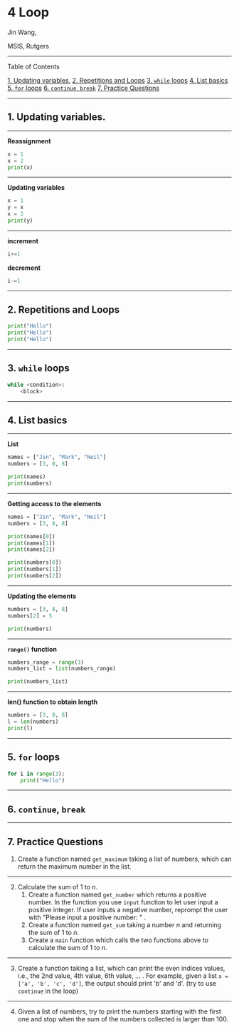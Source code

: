 
# 4 Loop

Jin Wang, 

MSIS, Rutgers


---

Table of Contents

[1. Updating variables.](#1.%20Updating%20variables.)
[2. Repetitions and Loops](#2.%20Repetitions%20and%20Loops)
[3. `while` loops](#3.%20%60while%60%20loops)
[4. List basics](#4.%20List%20basics)
[5. `for` loops](#5.%20%60for%60%20loops)
[6. `continue`, `break`](#6.%20%60continue%60,%20%60break%60)
[7. Practice Questions](#7.%20Practice%20Questions)



---
## 1. Updating variables.

---

**Reassignment**
```python
x = 1
x = 2
print(x)
```

---

**Updating variables**

```python
x = 1
y = x
x = 2
print(y)
```

---
**increment**

```python
i+=1
```

**decrement**
```python
i-=1
```
---
## 2. Repetitions and Loops

```python
print("Hello")
print("Hello")
print("Hello")
```

---

## 3. `while` loops


```python
while <condition>:
	<block>
```


---

## 4. List basics

---
**List**

```python
names = ["Jin", "Mark", "Neil"]
numbers = [3, 8, 8]

print(names)
print(numbers)
```

---
**Getting access to the elements**
```python
names = ["Jin", "Mark", "Neil"]
numbers = [3, 8, 8]

print(names[0])
print(names[1])
print(names[2])

print(numbers[0])
print(numbers[1])
print(numbers[2])
```

---
**Updating the elements**
```python
numbers = [3, 8, 8]
numbers[2] = 5

print(numbers)
```

---
**`range()` function**

```python
numbers_range = range(3)
numbers_list = list(numbers_range)

print(numbers_list)
```
---
**len() function to obtain length**

```python
numbers = [3, 8, 8]
l = len(numbers)
print(l)
```

---
## 5. `for` loops



```python
for i in range(3):
	print("Hello")
```


---


## 6. `continue`, `break`


---

## 7. Practice Questions


1. Create a function named `get_maximum` taking a list of numbers, which can return the maximum number in the list.

---
2. Calculate the sum of  1 to $n$.
	1. Create a function named `get_number` which returns a positive number. In the function you use `input` function to let user input a positive integer. If user inputs a negative number, reprompt the user with "Please input a positive number: " .
	2. Create a function named `get_sum` taking a number $n$ and returning the sum of 1 to  $n$.
	3. Create a `main` function which calls the two functions above to calculate the sum of 1 to $n$.
---
3. Create a function taking a list, which can print the even indices values, i.e., the 2nd value, 4th value, 6th value, ... . For example, given a list `x = ['a', 'b', 'c', 'd']`, the output should print 'b' and 'd'. (try to use `continue` in the loop)
---
4. Given a list of numbers, try to print the numbers starting with the first one and stop when the sum of the numbers collected is larger than 100.